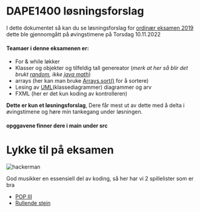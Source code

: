 # DAPE1400 løsningsforslag 

I dette dokumentet så kan du se løsningsforslag for [ordinær  eksamen 2019](https://oslomet.instructure.com/courses/24256/files/2788618?module_item_id=451146) dette ble gjennomgått på øvingstimene på Torsdag 10.11.2022 

#### Teamaer  i denne eksamenen er: 

* For & while løkker 
* Klasser og objekter og tilfeldig tall genereator (*merk at her så blir det brukt [random](https://docs.oracle.com/javase/8/docs/api/java/util/Random.html), ikke [java math](https://docs.oracle.com/javase/8/docs/api/java/lang/Math.html)*)
* arrays (her kan man bruke [Arrays.sort()](https://docs.oracle.com/javase/7/docs/api/java/util/Arrays.html) for å sortere)
* Lesing av [UML](https://en.wikipedia.org/wiki/Class_diagram)(klassediagrammer) diagrammer og arv
* FXML (her er det kun koding av kontrolleren)


**Dette er kun et løsningsforslag**, Dere får mest ut av dette med å delta i øvingstimene og høre min tankegang under løsningen. 

#### opggavene finner dere i main under src

# Lykke til på eksamen

![hackerman](https://media0.giphy.com/media/3knKct3fGqxhK/giphy.gif)


God musikker en essensiell del av koding, så her har vi 2 spillelister som er bra 
* [POP III](https://open.spotify.com/playlist/5K2rk53f4LxzsRnIXmqbZJ?si=84f3607999b3420e)
* [Rullende stein](https://open.spotify.com/playlist/0l5y5vtuUtBnsi3D4o20cZ?si=0d5d90b7ed7942aa)